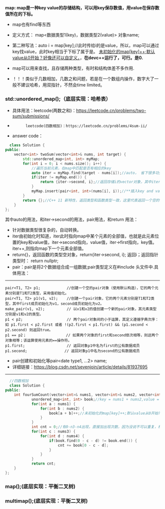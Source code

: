 **map:  map是一种key value的存储结构，可以用key保存数值，用value在保存数值所在的下标。**
* map也有find等东西
* 定义方式： map<数据类型1(key)，数据类型2(value)> 对象name;
* 第二种写法：auto i = map[key];//此时传给i的是value，所以，map可以通过key找value，此时key相当于下标了属于是。  <u>未初始化的map[key]++;默认value从0开始？好像还可以自定义，</u>，**在devc++运行了，可行。是0.**

* map可以用来查找，且存储两种类型，有时和结构体差不多作用.
* ！！！类似于几数相加，几数之和问题，若是在一个数组内操作，数字大了一般不建议哈希，用双指针，不然会time limited。
### std::unordered_map();（底层实现：哈希表）
* 具体用法：leetcode(两数之和)：https://leetcode.cn/problems/two-sum/submissions/
*           leetcode(四数相加)：https://leetcode.cn/problems/4sum-ii/
* answer code： 

```c++
  class Solution {
public:
    vector<int> twoSum(vector<int>& nums, int target) {
        std::unordered_map<int, int> myMap;
        for(int i = 0; i < nums.size(); i++) {
            //遍历当前元素，在map中匹配是否有相应的key
            auto iter = myMap.find(target - nums[i]);//auto， 省下很多功夫，因为数据类型很长，auto自动转换,iter也是map型
            if(iter != myMap.end()) {
                return {iter->second, i};//返回存储i的vector对象，其中iter->second代表该数下标，i是当前数下标。题目说只有一对有效答案，所以，返回的vector里面只有两个元素，是ok滴
            }
            myMap.insert(pair<int, int>(nums[i], i));//**插入key and value.**
        }
        return {};//C++ 11 新特性，返回类型和函数类型一致，这里代表返回一个空的vector<int> 对象
    }
};
```
其中auto的用法，和iter->second的用法，pair用法，和return 用法：
* 针对数据类型很复杂的，自动转换。
* iter由初始化时知道，iter此时指向map中某个元素的全部值，也就是此元素位置的key和value值，iter->second指向，value值，iter->first指向，key值。iter++,则指向map下一个元素全部值。
* return{}，返回函数的类型空对象，return{iter->second, i}; 返回i；返回指针类型时： return nullptr;
* pair：pair是将2个数据组合成一组数据;pair类型定义在#include <utility>头文件中.具体用法：
---
    pair<T1, T2> p1;            //创建一个空的pair对象（使用默认构造），它的两个元素分别是T1和T2类型，采用值初始化。
    pair<T1, T2> p1(v1, v2);    //创建一个pair对象，它的两个元素分别是T1和T2类型，其中first成员初始化为v1，second成员初始化为v2。
    make_pair(v1, v2);          // 以v1和v2的值创建一个新的pair对象，其元素类型分别是v1和v2的类型。
    p1 < p2;                    // 两个pair对象间的小于运算，其定义遵循字典次序：如 p1.first < p2.first 或者 !(p2.first < p1.first) && (p1.second < p2.second) 则返回true。
    p1 == p2；                  // 如果两个对象的first和second依次相等，则这两个对象相等；该运算使用元素的==操作符。
    p1.first;                   // 返回对象p1中名为first的公有数据成员
    p1.second;                 // 返回对象p1中名为second的公有数据成员


* pair创建和初始化等pair<date type1, ...2> name;
* 详细链接：https://blog.csdn.net/sevenjoin/article/details/81937695
---
```c++
  //四数相加
  class Solution {
public:
    int fourSumCount(vector<int>& nums1, vector<int>& nums2, vector<int>& nums3, vector<int>& nums4) {
            unordered_map<int, int> book;//key = nums1 + nums2,value = (nums1 + nums2)times
            for(int a : nums1) {
                for(int b : nums2) {
                    book[a + b]++;//未初始化的map[key]++;默认value从0开始?
                }
            }
            int cnt = 0;//有0-n3-n4出现，直接加出现次数，因为没说不可以重复，相当于，m*n型。
            for(int c : nums3) {
                for(int d : nums4) {
                    if(book.find(0 - c - d) != book.end()) {
                        cnt += book[0 - c - d];
                    }
                }
            }
            return cnt;
    }
};
```
### map();(底层实现：平衡二叉树)
### multimap();(底层实现：平衡二叉树)
